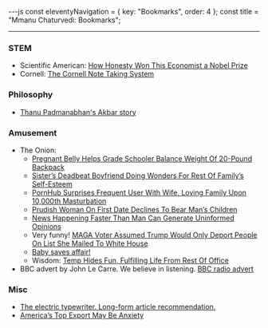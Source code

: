 ---js
const eleventyNavigation = {
    key: "Bookmarks",
    order: 4
};
const title = "Mmanu Chaturvedi: Bookmarks";

---

<article class="prose lg:prose-base max-w-none">

### STEM

- Scientific American: [How Honesty Won This Economist a Nobel Prize](https://www.scientificamerican.com/article/how-the-mathematics-of-honesty-underlies-these-auctions/)
- Cornell: [The Cornell Note Taking System](https://lsc.cornell.edu/how-to-study/taking-notes/cornell-note-taking-system/)

### Philosophy

- [Thanu Padmanabhan's Akbar story](https://web.archive.org/web/20231104074814/https://web.iucaa.in/~paddy/)

### Amusement

- The Onion: 
  - [Pregnant Belly Helps Grade Schooler Balance Weight Of 20-Pound Backpack](https://www.theonion.com/pregnant-belly-helps-grade-schooler-balance-weight-of-2-1851521196)
  - [Sister’s Deadbeat Boyfriend Doing Wonders For Rest Of Family’s Self-Esteem](https://theonion.com/sister-s-deadbeat-boyfriend-doing-wonders-for-rest-of-f-1851551219/)
  - [PornHub Surprises Frequent User With Wife, Loving Family Upon 10,000th Masturbation](https://theonion.com/pornhub-surprises-frequent-user-with-wife-loving-famil-1851604117/)
  - [Prudish Woman On First Date Declines To Bear Man’s Children](https://theonion.com/prudish-woman-on-first-date-declines-to-bear-man-s-chil-1851339690/)
  - [News Happening Faster Than Man Can Generate Uninformed Opinions](https://www.theonion.com/news-happening-faster-than-man-can-generate-uninformed-1851601466)
  - Very funny! [MAGA Voter Assumed Trump Would Only Deport People On List She Mailed To White House](https://theonion.com/maga-voter-assumed-trump-would-only-deport-people-on-list-she-mailed-to-white-house/)
  - [Baby saves affair!](https://theonion.com/baby-saves-affair/)
  - Wisdom: [Temp Hides Fun, Fulfilling Life From Rest Of Office](https://theonion.com/temp-hides-fun-fulfilling-life-from-rest-of-office-1819566599/)
- BBC advert by John Le Carre. We believe in listening. [BBC radio advert](https://www.youtube.com/watch?v=rTvh61DctUY)

### Misc

- [The electric typewriter.  Long-form article recommendation.](https://tetw.org/)
- [America’s Top Export May Be Anxiety](https://12ft.io/https://www.theatlantic.com/ideas/archive/2024/06/mental-health-crisis-anglosphere-depressed/678724/)

</article>
